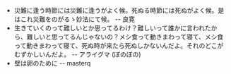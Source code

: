 * 災難に逢う時節には災難に逢うがよく候。死ぬる時節には死ぬがよく候。是はこれ災難をのがるゝ妙法にて候。 -- 良寛
* 生きていくのって難しいとか思ってるわけ？難しいって誰かに言われたから、難しいと思ってるんじゃないの？メシ食って動きまわって寝て、メシ食って動きまわって寝て、死ぬ時が来たら死ぬしかないんだよ。それのどこがむずかしいんだよ。 -- アライグマ (ぼのぼの)
* 壁は卵のために -- masterq
